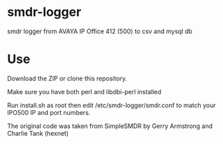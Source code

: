 # smdr-logger
smdr logger from AVAYA IP Office 412 (500) to csv and mysql db

# Use
Download the ZIP or clone this repository.

Make sure you have both perl and libdbi-perl installed

Run install.sh as root then edit /etc/smdr-logger/smdr.conf to match your IPO500 IP and port numbers.

The original code was taken from SimpleSMDR by Gerry Armstrong and Charlie Tank (hexnet)
